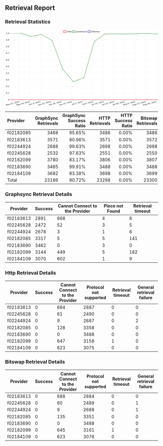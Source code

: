 ## Retrieval Report
### Retrieval Statistics
<img src="https://raw.githubusercontent.com/data-preservation-programs/filplus-checker-assets/main/filecoin-project/filecoin-plus-large-datasets/issues/1970/1692943110006.png"/>

| Provider  | GraphSync Retrievals | GraphSync Success Ratio | HTTP Retrievals | HTTP Success Ratio | Bitswap Retrievals | Bitswap Success Ratio |
| :-------- | -------------------: | ----------------------: | --------------: | -----------------: | -----------------: | --------------------: |
| f02182085 |                 3468 |                  95.65% |            3486 |              0.00% |               3486 |                 0.00% |
| f02183613 |                 3571 |                  80.96% |            3571 |              0.00% |               3572 |                 0.00% |
| f02244924 |                 2688 |                  99.63% |            2698 |              0.00% |               2698 |                 0.00% |
| f02245628 |                 2532 |                  97.63% |            2551 |              0.00% |               2550 |                 0.00% |
| f02182099 |                 3780 |                  83.17% |            3806 |              0.00% |               3807 |                 0.00% |
| f02183690 |                 3465 |                  99.91% |            3488 |              0.00% |               3488 |                 0.00% |
| f02184109 |                 3682 |                  83.38% |            3698 |              0.00% |               3699 |                 0.00% |
| Total     |                23186 |                  90.72% |           23298 |              0.00% |              23300 |                 0.00% |

### Graphsync Retrieval Details
| Provider  | Success | Cannot Connect to the Provider | Piece not Found | Retrieval timeout |
| --------- | ------- | ------------------------------ | --------------- | ----------------- |
| f02183613 | 2891    | 668                            | 4               | 8                 |
| f02245628 | 2472    | 52                             | 3               | 5                 |
| f02244924 | 2678    | 3                              | 1               | 6                 |
| f02182085 | 3317    | 5                              | 5               | 141               |
| f02183690 | 3462    | 0                              | 3               | 0                 |
| f02182099 | 3144    | 449                            | 5               | 182               |
| f02184109 | 3070    | 602                            | 1               | 9                 |

### Http Retrieval Details
| Provider  | Success | Cannot Connect to the Provider | Protocol not supported | Retrieval timeout | General retrieval failure |
| --------- | ------- | ------------------------------ | ---------------------- | ----------------- | ------------------------- |
| f02183613 | 0       | 684                            | 2887                   | 0                 | 0                         |
| f02245628 | 0       | 61                             | 2490                   | 0                 | 0                         |
| f02244924 | 0       | 9                              | 2687                   | 0                 | 2                         |
| f02182085 | 0       | 128                            | 3358                   | 0                 | 0                         |
| f02183690 | 0       | 0                              | 3488                   | 0                 | 0                         |
| f02182099 | 0       | 647                            | 3158                   | 1                 | 0                         |
| f02184109 | 0       | 623                            | 3075                   | 0                 | 0                         |

### Bitswap Retrieval Details
| Provider  | Success | Cannot Connect to the Provider | Protocol not supported | Retrieval timeout | General retrieval failure |
| --------- | ------- | ------------------------------ | ---------------------- | ----------------- | ------------------------- |
| f02183613 | 0       | 688                            | 2884                   | 0                 | 0                         |
| f02245628 | 0       | 60                             | 2489                   | 0                 | 1                         |
| f02244924 | 0       | 9                              | 2688                   | 0                 | 1                         |
| f02182085 | 0       | 135                            | 3351                   | 0                 | 0                         |
| f02183690 | 0       | 0                              | 3488                   | 0                 | 0                         |
| f02182099 | 0       | 645                            | 3161                   | 1                 | 0                         |
| f02184109 | 0       | 623                            | 3076                   | 0                 | 0                         |
